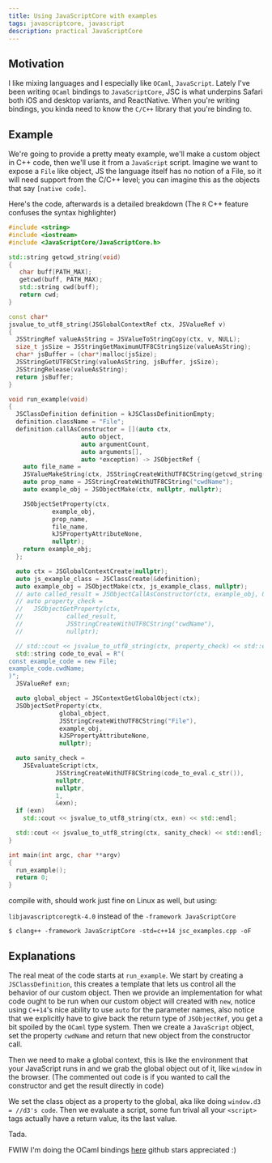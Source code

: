 ```yaml
---
title: Using JavaScriptCore with examples
tags: javascriptcore, javascript
description: practical JavaScriptCore
---
```


## Motivation

I like mixing languages and I especially like `OCaml`,
`JavaScript`. Lately I've been writing `OCaml` bindings to
`JavaScriptCore`, JSC is what underpins Safari both iOS and desktop
variants, and ReactNative. When you're writing bindings, you kinda
need to know the `C/C++` library that you're binding to.

## Example

We're going to provide a pretty meaty example, we'll make a custom
object in C++ code, then we'll use it from a `JavaScript`
script. Imagine we want to expose a `File` like object, JS the
language itself has no notion of a File, so it will need support from
the C/C++ level; you can imagine this as the objects that say `[native
code]`. 

Here's the code, afterwards is a detailed breakdown (The `R` C++
feature confuses the syntax highlighter)

```c++
#include <string>
#include <iostream>
#include <JavaScriptCore/JavaScriptCore.h>

std::string getcwd_string(void)
{
   char buff[PATH_MAX];
   getcwd(buff, PATH_MAX);
   std::string cwd(buff);
   return cwd;
}

const char*
jsvalue_to_utf8_string(JSGlobalContextRef ctx, JSValueRef v)
{
  JSStringRef valueAsString = JSValueToStringCopy(ctx, v, NULL);
  size_t jsSize = JSStringGetMaximumUTF8CStringSize(valueAsString);
  char* jsBuffer = (char*)malloc(jsSize);
  JSStringGetUTF8CString(valueAsString, jsBuffer, jsSize);
  JSStringRelease(valueAsString);
  return jsBuffer;
}

void run_example(void)
{
  JSClassDefinition definition = kJSClassDefinitionEmpty;
  definition.className = "File";
  definition.callAsConstructor = [](auto ctx,
				    auto object,
				    auto argumentCount,
				    auto arguments[],
				    auto *exception) -> JSObjectRef {
    auto file_name =
    JSValueMakeString(ctx, JSStringCreateWithUTF8CString(getcwd_string().c_str()));
    auto prop_name = JSStringCreateWithUTF8CString("cwdName");
    auto example_obj = JSObjectMake(ctx, nullptr, nullptr);

    JSObjectSetProperty(ctx,
			example_obj,
			prop_name,
			file_name,
			kJSPropertyAttributeNone,
			nullptr);
    return example_obj;
  };

  auto ctx = JSGlobalContextCreate(nullptr);
  auto js_example_class = JSClassCreate(&definition);
  auto example_obj = JSObjectMake(ctx, js_example_class, nullptr);
  // auto called_result = JSObjectCallAsConstructor(ctx, example_obj, 0, nullptr, nullptr);
  // auto property_check =
  //   JSObjectGetProperty(ctx,
  // 			called_result,
  // 			JSStringCreateWithUTF8CString("cwdName"),
  // 			nullptr);

  // std::cout << jsvalue_to_utf8_string(ctx, property_check) << std::endl;
  std::string code_to_eval = R"(
const example_code = new File;
example_code.cwdName;
)";
  JSValueRef exn;

  auto global_object = JSContextGetGlobalObject(ctx);
  JSObjectSetProperty(ctx,
		      global_object,
		      JSStringCreateWithUTF8CString("File"),
		      example_obj,
		      kJSPropertyAttributeNone,
		      nullptr);

  auto sanity_check =
    JSEvaluateScript(ctx,
		     JSStringCreateWithUTF8CString(code_to_eval.c_str()),
		     nullptr,
		     nullptr,
		     1,
		     &exn);
  if (exn)
    std::cout << jsvalue_to_utf8_string(ctx, exn) << std::endl;

  std::cout << jsvalue_to_utf8_string(ctx, sanity_check) << std::endl;
}

int main(int argc, char **argv)
{
  run_example();
  return 0;
}
```

compile with, should work just fine on Linux as well, but using: 

`libjavascriptcoregtk-4.0` instead of the `-framework JavaScriptCore`

```shell
$ clang++ -framework JavaScriptCore -std=c++14 jsc_examples.cpp -oF 
```

## Explanations

The real meat of the code starts at `run_example`. We start by
creating a `JSClassDefinition`, this creates a template that lets us
control all the behavior of our custom object. Then we provide an
implementation for what code ought to be run when our custom object
will created with `new`, notice using `C++14`'s nice ability to use
`auto` for the parameter names, also notice that we explicitly have to
give back the return type of `JSObjectRef`, you get a bit spoiled by
the `OCaml` type system. Then we create a `JavaScript` object, set the
property `cwdName` and return that new object from the constructor
call.

Then we need to make a global context, this is like the environment
that your JavaScript runs in and we grab the global object out of it,
like `window` in the browser. (The commented out code is if you wanted
to call the constructor and get the result directly in code)

We set the class object as a property to the global, aka like doing
`window.d3 = //d3's code`. Then we evaluate a script, some fun trival
all your `<script>` tags actually have a return value, its the last
value.

Tada.

FWIW I'm doing the OCaml
bindings [here](https://github.com/fxfactorial/ocaml-javascriptcore)
github stars appreciated :)
